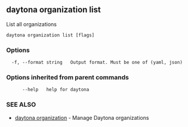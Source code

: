 ## daytona organization list

List all organizations

```
daytona organization list [flags]
```

### Options

```
  -f, --format string   Output format. Must be one of (yaml, json)
```

### Options inherited from parent commands

```
      --help   help for daytona
```

### SEE ALSO

* [daytona organization](daytona_organization.md)  - Manage Daytona organizations
